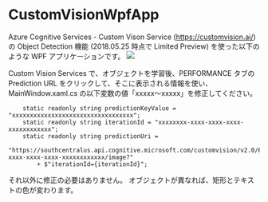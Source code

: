 # CustomVisionWpfApp
Azure Cognitive Services - Custom Vison Service (https://customvision.ai/) の Object Detection 機能 (2018.05.25 時点で Limited Preview) を使った以下のような WPF アプリケーションです。
<img src="images/ap01.png" />

Custom Vision Services で、オブジェクトを学習後、PERFORMANCE タブの Prediction URL をクリックして、そこに表示される情報を使い、MainWindow.xaml.cs の以下変数の値「xxxxx～xxxxx」を修正してください。

        static readonly string predictionKeyValue = "xxxxxxxxxxxxxxxxxxxxxxxxxxxxxxxxxx";
        static readonly string iterationId = "xxxxxxxx-xxxx-xxxx-xxxx-xxxxxxxxxxxx";
        static readonly string predictionUri =
             "https://southcentralus.api.cognitive.microsoft.com/customvision/v2.0/Prediction/xxxxxxxx-xxxx-xxxx-xxxx-xxxxxxxxxxxx/image?"
            + $"iterationId={iterationId}";

それ以外に修正の必要はありません。
オブジェクトが異なれば、矩形とテキストの色が変わります。
